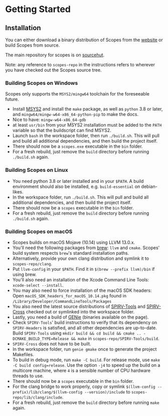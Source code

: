 <style type="text/css" rel="stylesheet">
body { counter-reset: chapter 2; }
</style>

Getting Started
===============

Installation
------------

You can either download a binary distribution of Scopes from the
[website](http://scopes.rocks) or build Scopes from source.

The main repository for scopes is on
[sourcehut](https://hg.sr.ht/~duangle/scopes).

Note: any reference to `scopes-repo` in the instructions refers to wherever
you have checked out the Scopes source tree.

### Building Scopes on Windows ###

Scopes only supports the `MSYS2/mingw64` toolchain for the foreseeable future.

* Install [MSYS2](http://msys2.github.io) and
  install the `make` package, as well as `python` 3.8 or later, and `mingw64/mingw-w64-x86_64-python-pip` to make the docs.
* Nice to have: `mingw-w64-x86_64-gdb`
* at least `usr/bin` from your MSYS2 installation must be added to the
  `PATH` variable so that the buildscript can find MSYS2.
* Launch `bash` in the workspace folder, then run `./build.sh`. This will pull
  and build all additional dependencies, and then build the project itself.
* There should now be a `scopes.exe` executable in the `bin` folder.
* For a fresh rebuild, just remove the `build` directory before running
  `./build.sh` again.

### Building Scopes on Linux ###

* You need python 3.8 or later installed and in your `$PATH`. A build
  environment should also be installed, e.g. `build-essential` on debian-likes.
* In the workspace folder, run `./build.sh`. This will pull and build all
  additional dependencies, and then build the project itself.
* There should now be a `scopes` executable in the `bin` folder.
* For a fresh rebuild, just remove the `build` directory before running
  `./build.sh` again.

### Building Scopes on macOS ###

* Scopes builds on macOS Mojave (10.14) using LLVM 13.0.x.
* You'll need the following packages from [brew](https://brew.sh/): `llvm`
  and `cmake`. Scopes' build system respects `brew`'s standard installation
  paths.
* Alternatively, provide your own clang distribution and symlink it to
  `scopes-repo/clang`.
* Put `llvm-config` in your `$PATH`. Find it in `$(brew --prefix llvm)/bin`
  if using brew.
* You'll also need an installation of the Xcode Command Line Tools:
  `xcode-select --install`.
* You may also need to force installation of the macOS SDK headers:
  Open `macOS_SDK_headers_for_macOS_10.14.pkg` found in
  `/Library/Developer/CommandLineTools/Packages`
* You also need the latest source distributions of
  [SPIRV-Tools](https://github.com/KhronosGroup/SPIRV-Tools) and
  [SPIRV-Cross](https://github.com/KhronosGroup/SPIRV-Cross) checked out or
  symlinked into the workspace folder.
* Lastly, you need a build of [GENie](https://github.com/bkaradzic/GENie)
  (binaries available on the page).
* Check `SPIRV-Tools`' build instructions to verify that its dependency on
  `SPIRV-Headers` is satisfied, and all other dependencies are up-to-date.
  Build `SPIRV-Tools` using
  `mkdir build && cd build && cmake .. -DCMAKE_BUILD_TYPE=Release && make`
  in `scopes-repo/SPIRV-Tools/build`.
* `SPIRV-Cross` does not have to be built.
* In the workspace folder, run `genie gmake` once to generate the project
  Makefiles.
* To build in debug mode, run `make -C build`. For release mode, use
  `make -C build config=release`. Use the option `-j4` to speed up the
  build on a multicore machine, where `4` is a sensible number of CPU
  hardware threads to use.
* There should now be a `scopes` executable in the `bin` folder.
* For the clang bridge to work properly, copy or symlink
  `$(llvm-config --prefix)/lib/clang/$(llvm-config --version)/include` to
  `scopes-repo/lib/clang/include`.
* For a fresh rebuild, just remove the `build` directory before running
  `make` again.
